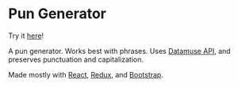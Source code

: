 # Pun Generator

Try it [here](https://wlim33.github.io/puns/)!

A pun generator. Works best with phrases. Uses [Datamuse API](https://www.datamuse.com/api/), and preserves punctuation and capitalization.

Made mostly with [React](https://reactjs.org), [Redux](https://redux.js.org), and [Bootstrap](https://getbootstrap.com).
